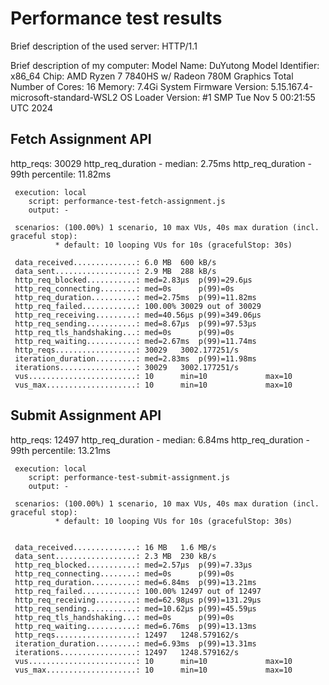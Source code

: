 # Performance test results

Brief description of the used server: HTTP/1.1 

Brief description of my computer:
  Model Name: DuYutong
  Model Identifier: x86_64
  Chip: AMD Ryzen 7 7840HS w/ Radeon 780M Graphics
  Total Number of Cores: 16
  Memory: 7.4Gi
  System Firmware Version: 5.15.167.4-microsoft-standard-WSL2
  OS Loader Version: #1 SMP Tue Nov 5 00:21:55 UTC 2024


## Fetch Assignment API

http_reqs: 30029 
http_req_duration - median: 2.75ms
http_req_duration - 99th percentile: 11.82ms 

     execution: local
        script: performance-test-fetch-assignment.js
        output: -

     scenarios: (100.00%) 1 scenario, 10 max VUs, 40s max duration (incl. graceful stop):
              * default: 10 looping VUs for 10s (gracefulStop: 30s)

     data_received..............: 6.0 MB  600 kB/s
     data_sent..................: 2.9 MB  288 kB/s
     http_req_blocked...........: med=2.83µs  p(99)=29.6µs  
     http_req_connecting........: med=0s      p(99)=0s      
     http_req_duration..........: med=2.75ms  p(99)=11.82ms 
     http_req_failed............: 100.00% 30029 out of 30029
     http_req_receiving.........: med=40.56µs p(99)=349.06µs
     http_req_sending...........: med=8.67µs  p(99)=97.53µs 
     http_req_tls_handshaking...: med=0s      p(99)=0s      
     http_req_waiting...........: med=2.67ms  p(99)=11.74ms 
     http_reqs..................: 30029   3002.177251/s
     iteration_duration.........: med=2.83ms  p(99)=11.98ms 
     iterations.................: 30029   3002.177251/s
     vus........................: 10      min=10             max=10
     vus_max....................: 10      min=10             max=10

     


## Submit Assignment API

http_reqs: 12497 
http_req_duration - median: 6.84ms
http_req_duration - 99th percentile: 13.21ms 

     execution: local
        script: performance-test-submit-assignment.js
        output: -

     scenarios: (100.00%) 1 scenario, 10 max VUs, 40s max duration (incl. graceful stop):
              * default: 10 looping VUs for 10s (gracefulStop: 30s)


     data_received..............: 16 MB   1.6 MB/s
     data_sent..................: 2.3 MB  230 kB/s
     http_req_blocked...........: med=2.57µs  p(99)=7.33µs  
     http_req_connecting........: med=0s      p(99)=0s      
     http_req_duration..........: med=6.84ms  p(99)=13.21ms 
     http_req_failed............: 100.00% 12497 out of 12497
     http_req_receiving.........: med=62.98µs p(99)=131.29µs
     http_req_sending...........: med=10.62µs p(99)=45.59µs 
     http_req_tls_handshaking...: med=0s      p(99)=0s      
     http_req_waiting...........: med=6.76ms  p(99)=13.13ms 
     http_reqs..................: 12497   1248.579162/s
     iteration_duration.........: med=6.93ms  p(99)=13.31ms 
     iterations.................: 12497   1248.579162/s
     vus........................: 10      min=10             max=10
     vus_max....................: 10      min=10             max=10


